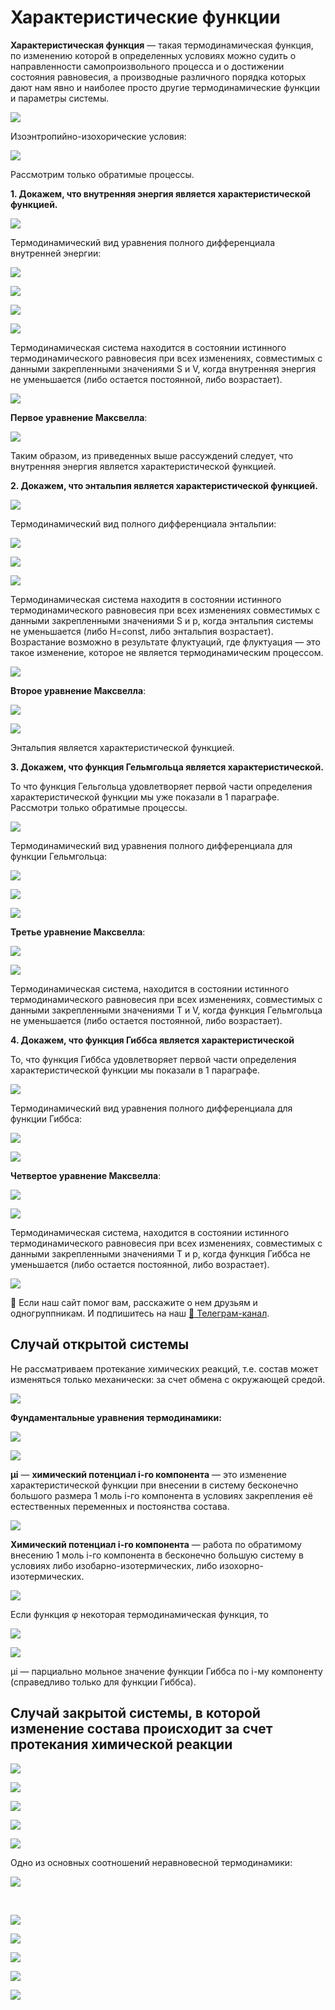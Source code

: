 # Характеристические функции

**Характеристическая функция** — такая термодинамическая функция, по изменению которой в определенных условиях можно судить о направленности самопроизвольного процесса и о достижении состояния равновесия, а производные различного порядка которых дают нам явно и наиболее просто другие термодинамические функции и параметры системы.

![](images/harakteristicheskie-funkcii/clip_image001.png)

Изоэнтропийно-изохорические условия:

![](images/harakteristicheskie-funkcii/clip_image001_0000.png)

Рассмотрим только обратимые процессы.

**1. Докажем, что внутренняя энергия является характеристической функцией.**

![](images/harakteristicheskie-funkcii/clip_image001_0001.png)

Термодинамический вид уравнения полного дифференциала внутренней энергии:

![](images/harakteristicheskie-funkcii/clip_image001_0002.png)

![](images/harakteristicheskie-funkcii/clip_image001_0003.png)

![](images/harakteristicheskie-funkcii/clip_image001_0004.png)

![](images/harakteristicheskie-funkcii/harakteristicheskie-funkcii_clip_image001.png)

Термодинамическая система находится в состоянии истинного термодинамического равновесия при всех изменениях, совместимых с данными закрепленными значениями S и V, когда внутренняя энергия не уменьшается (либо остается постоянной, либо возрастает).

![](images/harakteristicheskie-funkcii/harakteristicheskie-funkcii_clip_image001_0000.png)

**Первое уравнение Максвелла**:

![](images/harakteristicheskie-funkcii/harakteristicheskie-funkcii_clip_image001_0001.png)

Таким образом, из приведенных выше рассуждений следует, что внутренняя энергия является характеристической функцией.

**2. Докажем, что энтальпия является характеристической функцией.**

![](images/harakteristicheskie-funkcii/harakteristicheskie-funkcii_clip_image001_0002.png)

Термодинамический вид полного дифференциала энтальпии:

![](images/harakteristicheskie-funkcii/harakteristicheskie-funkcii_clip_image001_0003.png)

![](images/harakteristicheskie-funkcii/harakteristicheskie-funkcii_clip_image001_0004.png)

![](images/harakteristicheskie-funkcii/harakteristicheskie-funkcii_clip_image001_0005.png)

Термодинамическая система находитя в состоянии истинного термодинамического равновесия при всех изменениях совместимых с данными закрепленными значениями S и p, когда энтальпия системы не уменьшается (либо H=const, либо энтальпия возрастает). Возрастание возможно в результате флуктуаций, где флуктуация — это такое изменение, которое не является термодинамическим процессом.

![](images/harakteristicheskie-funkcii/harakteristicheskie-funkcii_clip_image001_0006.png)

**Второе уравнение Максвелла**:

![](images/harakteristicheskie-funkcii/harakteristicheskie-funkcii_clip_image001_0007.png)

![](images/harakteristicheskie-funkcii/harakteristicheskie-funkcii_clip_image001_0008.png)

Энтальпия является характеристической функцией.

**3. Докажем, что функция Гельмгольца является характеристической.**

То что функция Гельгольца удовлетворяет первой части определения характеристической функции мы уже показали в 1 параграфе. Рассмотри только обратимые процессы.

![](images/harakteristicheskie-funkcii/harakteristicheskie-funkcii_clip_image001_0009.png)

Термодинамический вид уравнения полного дифференциала для функции Гельмгольца:

![](images/harakteristicheskie-funkcii/harakteristicheskie-funkcii_clip_image001_0010.png)

![](images/harakteristicheskie-funkcii/harakteristicheskie-funkcii_clip_image001_0011.png)

![](images/harakteristicheskie-funkcii/harakteristicheskie-funkcii_clip_image001_0012.png)

**Третье уравнение Максвелла**:

![](images/harakteristicheskie-funkcii/harakteristicheskie-funkcii_clip_image001_0013.png)

![](images/harakteristicheskie-funkcii/harakteristicheskie-funkcii_clip_image001_0014.png)

Термодинамическая система, находится в состоянии истинного термодинамического равновесия при всех изменениях, совместимых с данными закрепленными значениями T и V, когда функция Гельмгольца не уменьшается (либо остается постоянной, либо возрастает).

**4. Докажем, что функция Гиббса является характеристической**

То, что функция Гиббса удовлетворяет первой части определения характеристической функции мы показали в 1 параграфе.

![](images/harakteristicheskie-funkcii/harakteristicheskie-funkcii_clip_image001_0015.png)

Термодинамический вид уравнения полного дифференциала для функции Гиббса:

![](images/harakteristicheskie-funkcii/harakteristicheskie-funkcii_clip_image001_0016.png)

![](images/harakteristicheskie-funkcii/harakteristicheskie-funkcii_clip_image001_0017.png)

**Четвертое уравнение Максвелла**:

![](images/harakteristicheskie-funkcii/harakteristicheskie-funkcii_clip_image001_0018.png)

![](images/harakteristicheskie-funkcii/harakteristicheskie-funkcii_clip_image001_0019.png)

Термодинамическая система, находится в состоянии истинного термодинамического равновесия при всех изменениях, совместимых с данными закрепленными значениями T и p, когда функция Гиббса не уменьшается (либо остается постоянной, либо возрастает).

![](images/harakteristicheskie-funkcii/harakteristicheskie-funkcii_clip_image001_0020.png)


<div class="pagination-nav__link">🙏 Если наш сайт помог вам, расскажите о нем друзьям и одногруппникам. И подпишитесь на наш <a href="https://t.me/+JfpTv9CJlwQ0MThi">🔗 Телеграм-канал</a>.</div>

## Cлучай открытой системы

Не рассматриваем протекание химических реакций, т.е. состав может изменяться только механически: за счет обмена с окружающей средой.

![](images/harakteristicheskie-funkcii/harakteristicheskie-funkcii_clip_image001_0021.png)

**Фундаментальные уравнения термодинамики:**

![](images/harakteristicheskie-funkcii/harakteristicheskie-funkcii_clip_image001_0022.png)

![](images/harakteristicheskie-funkcii/harakteristicheskie-funkcii_clip_image001_0023.png)

**μi** — **химический потенциал i-го компонента** — это изменение характеристической функции при внесении в систему бесконечно большого размера 1 моль i-го компонента в условиях закрепления её естественных переменных и постоянства состава.

![](images/harakteristicheskie-funkcii/harakteristicheskie-funkcii_clip_image001_0024.png)

**Химический потенциал i-го компонента** — работа по обратимому внесению 1 моль i-го компонента в бесконечно большую систему в условиях либо изобарно-изотермических, либо изохорно-изотермических.

![](images/harakteristicheskie-funkcii/harakteristicheskie-funkcii_clip_image001_0025.png)

Если функция φ некоторая термодинамическая функция, то

![](images/harakteristicheskie-funkcii/harakteristicheskie-funkcii_clip_image001_0026.png)

![](images/harakteristicheskie-funkcii/harakteristicheskie-funkcii_clip_image001_0027.png)

μi — парциально мольное значение функции Гиббса по i-му компоненту (справедливо только для функции Гиббса).

## Cлучай закрытой системы, в которой изменение состава происходит за счет протекания химической реакции

![](images/harakteristicheskie-funkcii/harakteristicheskie-funkcii_clip_image001_0028.png)

![](images/harakteristicheskie-funkcii/harakteristicheskie-funkcii_clip_image001_0029.png)

![](images/harakteristicheskie-funkcii/harakteristicheskie-funkcii_clip_image001_0030.png)

![](images/harakteristicheskie-funkcii/harakteristicheskie-funkcii_clip_image001_0031.png)

![](images/harakteristicheskie-funkcii/harakteristicheskie-funkcii_clip_image001_0032.png)

Одно из основных соотношений неравновесной термодинамики:

![](images/harakteristicheskie-funkcii/harakteristicheskie-funkcii_clip_image001_0033.png)

 

![](images/harakteristicheskie-funkcii/harakteristicheskie-funkcii_clip_image001_0034.png)

![](images/harakteristicheskie-funkcii/harakteristicheskie-funkcii_clip_image001_0035.png)

![](images/harakteristicheskie-funkcii/harakteristicheskie-funkcii_clip_image001_0036.png)

![](images/harakteristicheskie-funkcii/harakteristicheskie-funkcii_clip_image001_0037.png)

![](images/harakteristicheskie-funkcii/harakteristicheskie-funkcii_clip_image001_0038.png)

